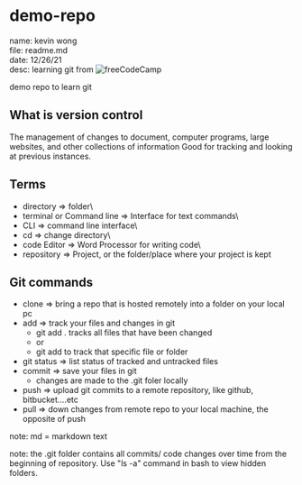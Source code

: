 # demo-repo
name: kevin wong\
file: readme.md\
date: 12/26/21\
desc: learning git from ![freeCodeCamp](https://www.youtube.com/watch?v=RGOj5yH7evk&t=192s)

demo repo to learn git

## What is version control
The management of changes to document, computer programs, large websites, and other collections of information
Good for tracking and looking at previous instances.




## Terms
* directory => folder\
* terminal or Command line => Interface for text commands\
* CLI => command line interface\
* cd => change directory\
* code Editor => Word Processor for writing code\
* repository => Project, or the folder/place where your project is kept

## Git commands
* clone => bring a repo that is hosted remotely into a folder on your local pc
* add => track your files and changes in git
   * git add . tracks all files that have been changed
   * or
   * git add <filename> to track that specific file or folder
* git status => list status of tracked and untracked files
* commit => save your files in git
   * changes are made to the .git foler locally
* push => upload git commits to a remote repository, like github, bitbucket....etc
* pull => down changes from remote repo to your local machine, the opposite of push


note: md = markdown text

note: the .git folder contains all commits/ code changes over time from the beginning of repository. Use "ls -a" command in bash to view hidden folders.


